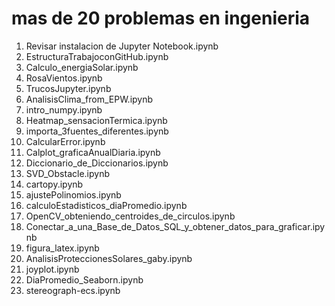 # mas de 20 problemas en ingenieria

1. Revisar instalacion de Jupyter Notebook.ipynb
1. EstructuraTrabajoconGitHub.ipynb
1. Calculo_energiaSolar.ipynb
1. RosaVientos.ipynb
1. TrucosJupyter.ipynb
1. AnalisisClima_from_EPW.ipynb
1. intro_numpy.ipynb
1. Heatmap_sensacionTermica.ipynb
1. importa_3fuentes_diferentes.ipynb
1. CalcularError.ipynb
1. Calplot_graficaAnualDiaria.ipynb
1. Diccionario_de_Diccionarios.ipynb
1. SVD_Obstacle.ipynb
1. cartopy.ipynb
1. ajustePolinomios.ipynb
1. calculoEstadisticos_diaPromedio.ipynb
1. OpenCV_obteniendo_centroides_de_circulos.ipynb
1. Conectar_a_una_Base_de_Datos_SQL_y_obtener_datos_para_graficar.ipynb
1. figura_latex.ipynb
1. AnalisisProteccionesSolares_gaby.ipynb
1. joyplot.ipynb
1. DiaPromedio_Seaborn.ipynb
1. stereograph-ecs.ipynb
